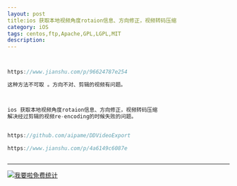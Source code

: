 ```yaml
---
layout: post
title:ios 获取本地视频角度rotaion信息、方向修正，视频转码压缩 
category: iOS
tags: centos,ftp,Apache,GPL,LGPL,MIT
description: 
---
```


```javascript


https://www.jianshu.com/p/96624787e254

这种方法不可取 。方向不对、剪辑的视频有问题。



ios 获取本地视频角度rotaion信息、方向修正，视频转码压缩 
解决经过剪辑的视频re-encoding的时候失败的问题。


https://github.com/aipame/DDVideoExport

https://www.jianshu.com/p/4a6149c6087e



```



---


<script language="javascript" type="text/javascript" src="//js.users.51.la/19176892.js"></script>
<noscript><a href="//www.51.la/?19176892" target="_blank"><img alt="&#x6211;&#x8981;&#x5566;&#x514D;&#x8D39;&#x7EDF;&#x8BA1;" src="//img.users.51.la/19176892.asp" style="border:none" /></a></noscript>

